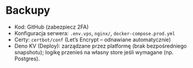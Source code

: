 # Backupy

- Kod: GitHub (zabezpiecz 2FA)
- Konfiguracja serwera: `.env.vps`, `nginx/`, `docker-compose.prod.yml`
- Certy: `certbot/conf` (Let’s Encrypt – odnawiane automatycznie)
- Deno KV (Deploy): zarządzane przez platformę (brak bezpośredniego snapshotu); logikę przenieś na własny store jeśli wymagane (np. Postgres).
